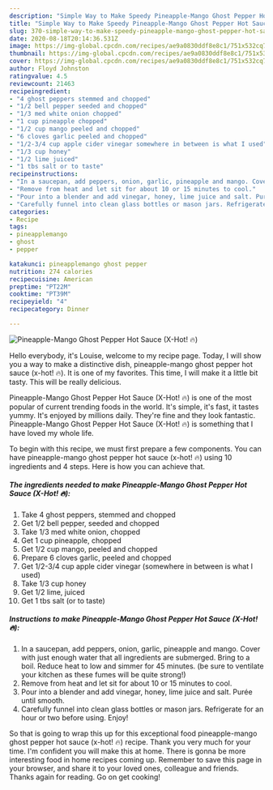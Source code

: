 ```yaml
---
description: "Simple Way to Make Speedy Pineapple-Mango Ghost Pepper Hot Sauce (X-Hot! 🔥)"
title: "Simple Way to Make Speedy Pineapple-Mango Ghost Pepper Hot Sauce (X-Hot! 🔥)"
slug: 370-simple-way-to-make-speedy-pineapple-mango-ghost-pepper-hot-sauce-x-hot
date: 2020-08-18T20:14:36.531Z
image: https://img-global.cpcdn.com/recipes/ae9a0830ddf8e8c1/751x532cq70/pineapple-mango-ghost-pepper-hot-sauce-x-hot-🔥-recipe-main-photo.jpg
thumbnail: https://img-global.cpcdn.com/recipes/ae9a0830ddf8e8c1/751x532cq70/pineapple-mango-ghost-pepper-hot-sauce-x-hot-🔥-recipe-main-photo.jpg
cover: https://img-global.cpcdn.com/recipes/ae9a0830ddf8e8c1/751x532cq70/pineapple-mango-ghost-pepper-hot-sauce-x-hot-🔥-recipe-main-photo.jpg
author: Floyd Johnston
ratingvalue: 4.5
reviewcount: 21463
recipeingredient:
- "4 ghost peppers stemmed and chopped"
- "1/2 bell pepper seeded and chopped"
- "1/3 med white onion chopped"
- "1 cup pineapple chopped"
- "1/2 cup mango peeled and chopped"
- "6 cloves garlic peeled and chopped"
- "1/2-3/4 cup apple cider vinegar somewhere in between is what I used"
- "1/3 cup honey"
- "1/2 lime juiced"
- "1 tbs salt or to taste"
recipeinstructions:
- "In a saucepan, add peppers, onion, garlic, pineapple and mango. Cover with just enough water that all ingredients are submerged. Bring to a boil. Reduce heat to low and simmer for 45 minutes. (be sure to ventilate your kitchen as these fumes will be quite strong!)"
- "Remove from heat and let sit for about 10 or 15 minutes to cool."
- "Pour into a blender and add vinegar, honey, lime juice and salt. Purée until smooth."
- "Carefully funnel into clean glass bottles or mason jars. Refrigerate for an hour or two before using. Enjoy!"
categories:
- Recipe
tags:
- pineapplemango
- ghost
- pepper

katakunci: pineapplemango ghost pepper 
nutrition: 274 calories
recipecuisine: American
preptime: "PT22M"
cooktime: "PT39M"
recipeyield: "4"
recipecategory: Dinner

---
```



![Pineapple-Mango Ghost Pepper Hot Sauce (X-Hot! 🔥)](https://img-global.cpcdn.com/recipes/ae9a0830ddf8e8c1/751x532cq70/pineapple-mango-ghost-pepper-hot-sauce-x-hot-🔥-recipe-main-photo.jpg)

Hello everybody, it's Louise, welcome to my recipe page. Today, I will show you a way to make a distinctive dish, pineapple-mango ghost pepper hot sauce (x-hot! 🔥). It is one of my favorites. This time, I will make it a little bit tasty. This will be really delicious.



Pineapple-Mango Ghost Pepper Hot Sauce (X-Hot! 🔥) is one of the most popular of current trending foods in the world. It's simple, it's fast, it tastes yummy. It's enjoyed by millions daily. They're fine and they look fantastic. Pineapple-Mango Ghost Pepper Hot Sauce (X-Hot! 🔥) is something that I have loved my whole life.


To begin with this recipe, we must first prepare a few components. You can have pineapple-mango ghost pepper hot sauce (x-hot! 🔥) using 10 ingredients and 4 steps. Here is how you can achieve that.

<!--inarticleads1-->

##### The ingredients needed to make Pineapple-Mango Ghost Pepper Hot Sauce (X-Hot! 🔥):

1. Take 4 ghost peppers, stemmed and chopped
1. Get 1/2 bell pepper, seeded and chopped
1. Take 1/3 med white onion, chopped
1. Get 1 cup pineapple, chopped
1. Get 1/2 cup mango, peeled and chopped
1. Prepare 6 cloves garlic, peeled and chopped
1. Get 1/2-3/4 cup apple cider vinegar (somewhere in between is what I used)
1. Take 1/3 cup honey
1. Get 1/2 lime, juiced
1. Get 1 tbs salt (or to taste)




<!--inarticleads2-->

##### Instructions to make Pineapple-Mango Ghost Pepper Hot Sauce (X-Hot! 🔥):

1. In a saucepan, add peppers, onion, garlic, pineapple and mango. Cover with just enough water that all ingredients are submerged. Bring to a boil. Reduce heat to low and simmer for 45 minutes. (be sure to ventilate your kitchen as these fumes will be quite strong!)
1. Remove from heat and let sit for about 10 or 15 minutes to cool.
1. Pour into a blender and add vinegar, honey, lime juice and salt. Purée until smooth.
1. Carefully funnel into clean glass bottles or mason jars. Refrigerate for an hour or two before using. Enjoy!




So that is going to wrap this up for this exceptional food pineapple-mango ghost pepper hot sauce (x-hot! 🔥) recipe. Thank you very much for your time. I'm confident you will make this at home. There is gonna be more interesting food in home recipes coming up. Remember to save this page in your browser, and share it to your loved ones, colleague and friends. Thanks again for reading. Go on get cooking!
